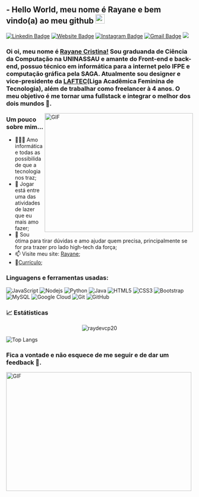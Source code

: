 ## - Hello World, meu nome é Rayane e bem vindo(a) ao meu github <img src="https://media.giphy.com/media/hvRJCLFzcasrR4ia7z/giphy.gif" width="25px">

[![Linkedin Badge](https://img.shields.io/badge/-Rayane-blue?style=flat&logo=Linkedin&logoColor=white&link=https://www.linkedin.com/in/rayane-cristina-19b2b0140/)](https://www.linkedin.com/in/rayane-cristina-19b2b0140/)
[![Website Badge](https://img.shields.io/badge/-RayaneCristina.netlify-47CCCC?style=flat&logo=Google-Chrome&logoColor=white&link=https://rayanecristina.netlify.app/)](https://rayanecristina.netlify.app/)
[![Instagram Badge](https://img.shields.io/badge/-@ray_cp20-purple?style=flat&logo=instagram&logoColor=white&link=https://www.instagram.com/ray_cp20/)](https://www.instagram.com/ray_cp20/)
[![Gmail Badge](https://img.shields.io/badge/-rayanecristina.19-c14438?style=flat&logo=Gmail&logoColor=white&link=mailto:rayanecristina.19@gmail.com)](mailto:rayanecristina.19@gmail.com)
![](https://visitor-badge.glitch.me/badge?page_id=raydevcp20.raydevcp20)

### Oi oi, meu nome é [Rayane Cristina!](https://rayanecristina.netlify.app/) Sou graduanda de Ciência da Computação na UNINASSAU e amante do Front-end e back-end, possuo técnico em informática para a internet pelo IFPE e computação gráfica pela SAGA. Atualmente sou designer e vice-presidente da [LAFTEC](https://www.instagram.com/laftecuninassau/)(Liga Acadêmica Feminina de Tecnologia), além de trabalhar como freelancer à 4 anos. O meu objetivo é me tornar uma fullstack e integrar o melhor dos dois mundos 🚀.

  <img align="right" alt="GIF" src="https://media.giphy.com/media/U7bl3Rw7ya7isgzVt3/giphy.gif?raw=true" width="400" height="320" />
  
### **Um pouco sobre mim...**

- 👨🏽‍💻 Amo informática e todas as possibilidade que a tecnologia nos traz;
- 👾 Jogar está entre uma das atividades de lazer que eu mais amo fazer;
- 💬 Sou ótima para tirar dúvidas e amo ajudar quem precisa, principalmente se for pra trazer pro lado high-tech da força;
- 📫 Visite meu site: [Rayane](https://rayanecristina.netlify.app/);
- 📝[Currículo](https://rayanecristina.netlify.app/cv.html);

### **Linguagens e ferramentas usadas:**  

![JavaScript](https://img.shields.io/badge/-JavaScript-black?style=flat-square&logo=javascript)
![Nodejs](https://img.shields.io/badge/-Nodejs-black?style=flat-square&logo=Node.js)
![Python](https://img.shields.io/badge/-Python-black?style=flat-square&logo=Python)
![Java](https://img.shields.io/badge/-java-E34A86?style=flat-square&logo=java)
![HTML5](https://img.shields.io/badge/-HTML5-E34F26?style=flat-square&logo=html5&logoColor=white)
![CSS3](https://img.shields.io/badge/-CSS3-1572B6?style=flat-square&logo=css3)
![Bootstrap](https://img.shields.io/badge/-Bootstrap-563D7C?style=flat-square&logo=bootstrap)
![MySQL](https://img.shields.io/badge/-MySQL-black?style=flat-square&logo=mysql)
![Google Cloud](https://img.shields.io/badge/Google%20Cloud-black?style=flat-square&logo=google-cloud)
![Git](https://img.shields.io/badge/-Git-black?style=flat-square&logo=git)
![GitHub](https://img.shields.io/badge/-GitHub-181717?style=flat-square&logo=github)


### **📈 Estátisticas**

<p align="center"> 
  <img src="https://github-readme-stats.vercel.app/api?username=raydevcp20&show_icons=true&theme=gotham" alt="raydevcp20" />
  
  ![Top Langs](https://github-readme-stats.vercel.app/api/top-langs/?username=raydevcp20&hide=TeX&layout=compact)
</p>


### Fica a vontade e não esquece de me seguir e de dar um feedback 🦄. 

 <img align="center" alt="GIF" src="https://media.giphy.com/media/13HgwGsXF0aiGY/giphy.gif?raw=true" width="500" height="320" />
